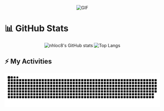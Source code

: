 <div align="center">
  <img alt="GIF" src="https://i.giphy.com/media/v1.Y2lkPTc5MGI3NjExOW56b3R6MjRudmwzZ3I4MzBxc2FxdnNtdnIyZmRnd3FubjhscjFybSZlcD12MV9pbnRlcm5naWZfYnlfaWQmY3Q9Zw/l0HlNaQ6gWfllcjDO/giphy.gif" width="650" height="370"/>
</div>



# 📊 GitHub Stats

<p align="center">
  <img src="https://github-readme-stats.vercel.app/api?username=locnh8&show_icons=true&theme=radical" alt="nhloc8's GitHub stats" height="200">
  <img src="https://github-readme-stats.vercel.app/api/top-langs/?username=locnh8&layout=compact&theme=radical" alt="Top Langs" height="180">
</p>

## ⚡ My Activities

<picture>
  <source media="(prefers-color-scheme: dark)" srcset="https://raw.githubusercontent.com/locnh8/locnh8/output/github-contribution-grid-snake-dark.svg">
  <source media="(prefers-color-scheme: light)" srcset="https://raw.githubusercontent.com/locnh8/locnh8/output/github-contribution-grid-snake.svg">
  <img alt="github contribution grid snake animation" src="https://raw.githubusercontent.com/locnh8/locnh8/output/github-contribution-grid-snake.svg">
</picture>



